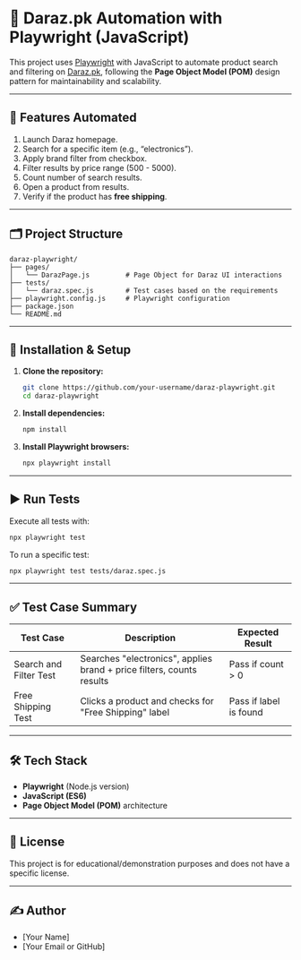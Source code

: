 # 🎯 Daraz.pk Automation with Playwright (JavaScript)

This project uses [Playwright](https://playwright.dev/) with JavaScript to automate product search and filtering on [Daraz.pk](https://www.daraz.pk/), following the **Page Object Model (POM)** design pattern for maintainability and scalability.

---

## 📌 Features Automated

1. Launch Daraz homepage.
2. Search for a specific item (e.g., “electronics”).
3. Apply brand filter from checkbox.
4. Filter results by price range (500 - 5000).
5. Count number of search results.
6. Open a product from results.
7. Verify if the product has **free shipping**.

---

## 🗂️ Project Structure

```
daraz-playwright/
├── pages/
│   └── DarazPage.js         # Page Object for Daraz UI interactions
├── tests/
│   └── daraz.spec.js        # Test cases based on the requirements
├── playwright.config.js     # Playwright configuration
├── package.json
└── README.md
```

---

## 🚀 Installation & Setup

1. **Clone the repository:**

   ```bash
   git clone https://github.com/your-username/daraz-playwright.git
   cd daraz-playwright
   ```

2. **Install dependencies:**

   ```bash
   npm install
   ```

3. **Install Playwright browsers:**

   ```bash
   npx playwright install
   ```

---

## ▶️ Run Tests

Execute all tests with:

```bash
npx playwright test
```

To run a specific test:

```bash
npx playwright test tests/daraz.spec.js
```

---

## ✅ Test Case Summary

| Test Case | Description | Expected Result |
|-----------|-------------|-----------------|
| Search and Filter Test | Searches "electronics", applies brand + price filters, counts results | Pass if count > 0 |
| Free Shipping Test | Clicks a product and checks for "Free Shipping" label | Pass if label is found |

---

## 🛠 Tech Stack

- **Playwright** (Node.js version)
- **JavaScript (ES6)**
- **Page Object Model (POM)** architecture

---

## 📄 License

This project is for educational/demonstration purposes and does not have a specific license.

---

## ✍️ Author

- [Your Name]
- [Your Email or GitHub]
